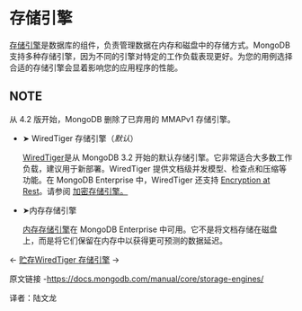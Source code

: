 # 存储引擎

[存储引擎](https://www.mongodb.com/docs/manual/reference/glossary/#std-term-storage-engine)是数据库的组件，负责管理数据在内存和磁盘中的存储方式。MongoDB 支持多种存储引擎，因为不同的引擎对特定的工作负载表现更好。为您的用例选择合适的存储引擎会显着影响您的应用程序的性能。



## NOTE

从 4.2 版开始，MongoDB 删除了已弃用的 MMAPv1 存储引擎。

- ➤ WiredTiger 存储引擎（*默认*）

  [WiredTiger](https://www.mongodb.com/docs/manual/core/wiredtiger/)是从 MongoDB 3.2 开始的默认存储引擎。它非常适合大多数工作负载，建议用于新部署。WiredTiger 提供文档级并发模型、检查点和压缩等功能。在 MongoDB Enterprise 中，WiredTiger 还支持 [Encryption at Rest](https://www.mongodb.com/docs/manual/core/security-encryption-at-rest/)。请参阅 [加密存储引擎。](https://www.mongodb.com/docs/manual/core/security-encryption-at-rest/#std-label-encrypted-storage-engine)

- ➤内存存储引擎

  [内存存储引擎](https://www.mongodb.com/docs/manual/core/inmemory/)在 MongoDB Enterprise 中可用。它不是将文档存储在磁盘上，而是将它们保留在内存中以获得更可预测的数据延迟。

←  [贮存](https://www.mongodb.com/docs/manual/storage/)[WiredTiger 存储引擎](https://www.mongodb.com/docs/manual/core/wiredtiger/) →

原文链接 -https://docs.mongodb.com/manual/core/storage-engines/

译者：陆文龙

